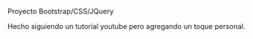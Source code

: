 Proyecto Bootstrap/CSS/JQuery

Hecho siguiendo un tutorial youtube pero agregando un toque personal.

